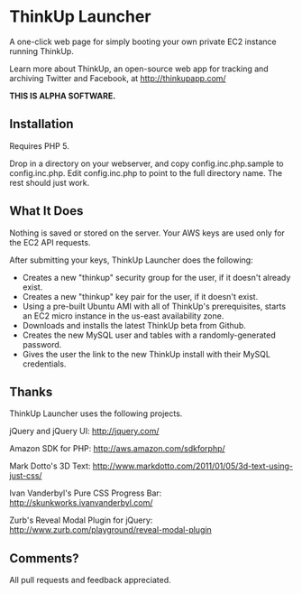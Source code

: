 # ThinkUp Launcher

A one-click web page for simply booting your own private EC2 instance running ThinkUp.

Learn more about ThinkUp, an open-source web app for tracking and archiving Twitter
and Facebook, at http://thinkupapp.com/

**THIS IS ALPHA SOFTWARE.**

## Installation

Requires PHP 5.  

Drop in a directory on your webserver, and copy config.inc.php.sample to config.inc.php.
Edit config.inc.php to point to the full directory name.  The rest should just work.

## What It Does

Nothing is saved or stored on the server. Your AWS keys are used only for the EC2 API requests.

After submitting your keys, ThinkUp Launcher does the following:

* Creates a new "thinkup" security group for the user, if it doesn't
already exist.
* Creates a new "thinkup" key pair for the user, if it doesn't exist.
* Using a pre-built Ubuntu AMI with all of ThinkUp's prerequisites,
starts an EC2 micro instance in the us-east availability zone.
* Downloads and installs the latest ThinkUp beta from Github.
* Creates the new MySQL user and tables with a randomly-generated password.
* Gives the user the link to the new ThinkUp install with their MySQL credentials.

## Thanks

ThinkUp Launcher uses the following projects.

jQuery and jQuery UI:
http://jquery.com/

Amazon SDK for PHP:
http://aws.amazon.com/sdkforphp/

Mark Dotto's 3D Text: 
http://www.markdotto.com/2011/01/05/3d-text-using-just-css/

Ivan Vanderbyl's Pure CSS Progress Bar:
http://skunkworks.ivanvanderbyl.com/

Zurb's Reveal Modal Plugin for jQuery:
http://www.zurb.com/playground/reveal-modal-plugin

## Comments?

All pull requests and feedback appreciated.  

